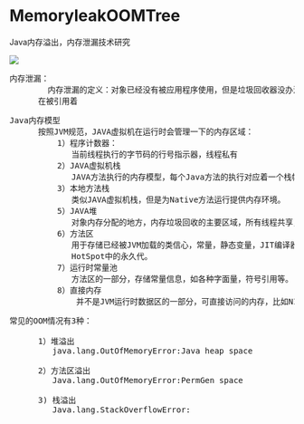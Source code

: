 # MemoryleakOOMTree
Java内存溢出，内存泄漏技术研究

![](https://i.imgur.com/TS9OxVj.png)

<pre>
内存泄漏：
        内存泄漏的定义：对象已经没有被应用程序使用，但是垃圾回收器没办法移除它们，因为还
      在被引用着
</pre>

<pre>
Java内存模型
      按照JVM规范，JAVA虚拟机在运行时会管理一下的内存区域：
          1）程序计数器：
             当前线程执行的字节码的行号指示器，线程私有
          2）JAVA虚拟机栈
             JAVA方法执行的内存模型，每个Java方法的执行对应着一个栈帧的进栈和出栈的操作。
          3）本地方法栈
             类似JAVA虚拟机栈，但是为Native方法运行提供内存环境。
          5）JAVA堆
             对象内存分配的地方，内存垃圾回收的主要区域，所有线程共享，可以分为新生代，老年代。
          6）方法区
             用于存储已经被JVM加载的类信心，常量，静态变量，JIT编译器编译后的代码等数据，
             HotSpot中的永久代。
          7）运行时常量池
             方法区的一部分，存储常量信息，如各种字面量，符号引用等。
          8）直接内存
              并不是JVM运行时数据区的一部分，可直接访问的内存，比如NIO用到的部分。
</pre>

<pre>
常见的OOM情况有3种：

      1）堆溢出
         java.lang.OutOfMemoryError:Java heap space

      2）方法区溢出
         Java.lang.OutOfMemoryError:PermGen space
 
      3) 栈溢出
         Java.lang.StackOverflowError:
</pre>